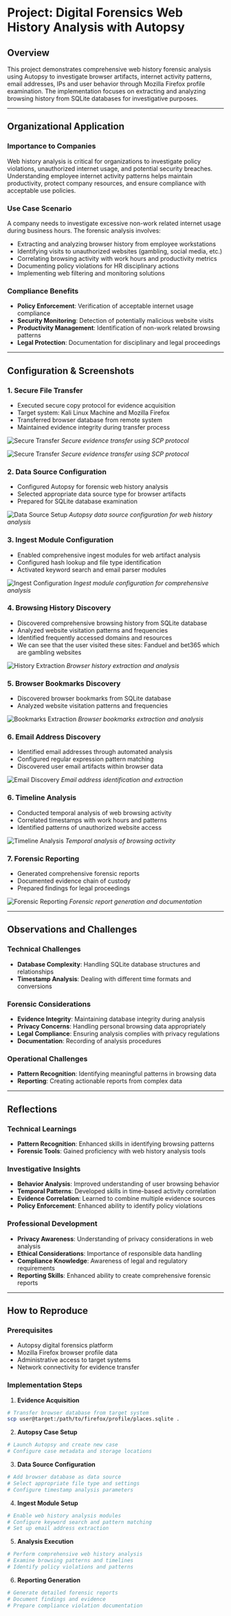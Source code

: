 # Project: Digital Forensics Web History Analysis with Autopsy

## Overview
This project demonstrates comprehensive web history forensic analysis using Autopsy to investigate browser artifacts, internet activity patterns, email addresses, IPs and user behavior through Mozilla Firefox profile examination. The implementation focuses on extracting and analyzing browsing history from SQLite databases for investigative purposes.

---

## Organizational Application

### Importance to Companies
Web history analysis is critical for organizations to investigate policy violations, unauthorized internet usage, and potential security breaches. Understanding employee internet activity patterns helps maintain productivity, protect company resources, and ensure compliance with acceptable use policies.

### Use Case Scenario
A company needs to investigate excessive non-work related internet usage during business hours. The forensic analysis involves:
- Extracting and analyzing browser history from employee workstations
- Identifying visits to unauthorized websites (gambling, social media, etc.)
- Correlating browsing activity with work hours and productivity metrics
- Documenting policy violations for HR disciplinary actions
- Implementing web filtering and monitoring solutions

### Compliance Benefits
- **Policy Enforcement**: Verification of acceptable internet usage compliance
- **Security Monitoring**: Detection of potentially malicious website visits
- **Productivity Management**: Identification of non-work related browsing patterns
- **Legal Protection**: Documentation for disciplinary and legal proceedings

---

## Configuration & Screenshots

### 1. Secure File Transfer
- Executed secure copy protocol for evidence acquisition
- Target system: Kali Linux Machine and Mozilla Firefox
- Transferred browser database from remote system
- Maintained evidence integrity during transfer process

![Secure Transfer](screenshots/mozilla-firefox-scp.png)
*Secure evidence transfer using SCP protocol*

![Secure Transfer](screenshots/secure-transfer.png)
*Secure evidence transfer using SCP protocol*

### 2. Data Source Configuration
- Configured Autopsy for forensic web history analysis
- Selected appropriate data source type for browser artifacts
- Prepared for SQLite database examination

![Data Source Setup](screenshots/data-source-setup.png)
*Autopsy data source configuration for web history analysis*

### 3. Ingest Module Configuration
- Enabled comprehensive ingest modules for web artifact analysis
- Configured hash lookup and file type identification
- Activated keyword search and email parser modules

![Ingest Configuration](screenshots/ingest-configuration.png)
*Ingest module configuration for comprehensive analysis*

### 4. Browsing History Discovery
- Discovered comprehensive browsing history from SQLite database
- Analyzed website visitation patterns and frequencies
- Identified frequently accessed domains and resources
- We can see that the user visited these sites: Fanduel and bet365 which are gambling websites

![History Extraction](screenshots/history-extraction.png)
*Browser history extraction and analysis*

### 5. Browser Bookmarks Discovery
- Discovered browser bookmarks from SQLite database
- Analyzed website visitation patterns and frequencies

![Bookmarks Extraction](screenshots/bookmarks.png)
*Browser bookmarks extraction and analysis*

### 6. Email Address Discovery
- Identified email addresses through automated analysis
- Configured regular expression pattern matching
- Discovered user email artifacts within browser data

![Email Discovery](screenshots/email-discovery.png)
*Email address identification and extraction*

### 6. Timeline Analysis
- Conducted temporal analysis of web browsing activity
- Correlated timestamps with work hours and patterns
- Identified patterns of unauthorized website access

![Timeline Analysis](screenshots/timeline-analysis.png)
*Temporal analysis of browsing activity*

### 7. Forensic Reporting
- Generated comprehensive forensic reports
- Documented evidence chain of custody
- Prepared findings for legal proceedings

![Forensic Reporting](screenshots/forensic-reporting.png)
*Forensic report generation and documentation*

---

## Observations and Challenges

### Technical Challenges
- **Database Complexity**: Handling SQLite database structures and relationships
- **Timestamp Analysis**: Dealing with different time formats and conversions

### Forensic Considerations
- **Evidence Integrity**: Maintaining database integrity during analysis
- **Privacy Concerns**: Handling personal browsing data appropriately
- **Legal Compliance**: Ensuring analysis complies with privacy regulations
- **Documentation**:  Recording of analysis procedures

### Operational Challenges
- **Pattern Recognition**: Identifying meaningful patterns in browsing data
- **Reporting**: Creating actionable reports from complex data

---

## Reflections

### Technical Learnings
- **Pattern Recognition**: Enhanced skills in identifying browsing patterns
- **Forensic Tools**: Gained proficiency with web history analysis tools

### Investigative Insights
- **Behavior Analysis**: Improved understanding of user browsing behavior
- **Temporal Patterns**: Developed skills in time-based activity correlation
- **Evidence Correlation**: Learned to combine multiple evidence sources
- **Policy Enforcement**: Enhanced ability to identify policy violations

### Professional Development
- **Privacy Awareness**: Understanding of privacy considerations in web analysis
- **Ethical Considerations**: Importance of responsible data handling
- **Compliance Knowledge**: Awareness of legal and regulatory requirements
- **Reporting Skills**: Enhanced ability to create comprehensive forensic reports

---

## How to Reproduce

### Prerequisites
- Autopsy digital forensics platform
- Mozilla Firefox browser profile data
- Administrative access to target systems
- Network connectivity for evidence transfer

### Implementation Steps

1. **Evidence Acquisition**
```bash
# Transfer browser database from target system
scp user@target:/path/to/firefox/profile/places.sqlite .
```

2. **Autopsy Case Setup**
```bash
# Launch Autopsy and create new case
# Configure case metadata and storage locations
```

3. **Data Source Configuration**
```bash
# Add browser database as data source
# Select appropriate file type and settings
# Configure timestamp analysis parameters
```

4. **Ingest Module Setup**
```bash
# Enable web history analysis modules
# Configure keyword search and pattern matching
# Set up email address extraction
```

5. **Analysis Execution**
```bash
# Perform comprehensive web history analysis
# Examine browsing patterns and timelines
# Identify policy violations and patterns
```

6. **Reporting Generation**
```bash
# Generate detailed forensic reports
# Document findings and evidence
# Prepare compliance violation documentation
```
